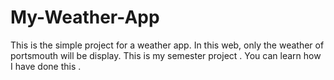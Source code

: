 # My-Weather-App
This is the simple project for a weather app. In this web, only the weather of portsmouth will be display.
This is my semester project .
You can learn how I have done this .
